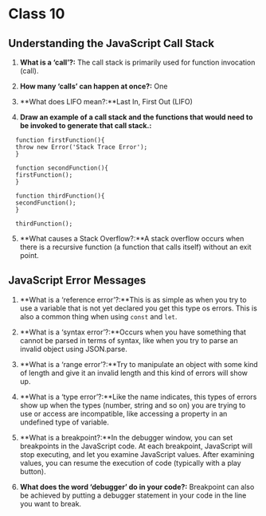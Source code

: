 # Class 10

## Understanding the JavaScript Call Stack

1. **What is a ‘call’?:** The call stack is primarily used for function invocation (call).

2. **How many ‘calls’ can happen at once?:** One

3. **What does LIFO mean?:**Last In, First Out (LIFO)

4. **Draw an example of a call stack and the functions that would need to be invoked to generate that call stack.:**

```
  function firstFunction(){
  throw new Error('Stack Trace Error');
  }

  function secondFunction(){
  firstFunction();
  }

  function thirdFunction(){
  secondFunction();
  }

  thirdFunction();
```


5. **What causes a Stack Overflow?:**A stack overflow occurs when there is a recursive function (a function that calls itself) without an exit point.

## JavaScript Error Messages

1. **What is a ‘reference error’?:**This is as simple as when you try to use a variable that is not yet declared you get this type os errors. This is also a common thing when using `const` and `let`.

2. **What is a ‘syntax error’?:**Occurs when you have something that cannot be parsed in terms of syntax, like when you try to parse an invalid object using JSON.parse.

3. **What is a ‘range error’?:**Try to manipulate an object with some kind of length and give it an invalid length and this kind of errors will show up.

4. **What is a ‘type error’?:**Like the name indicates, this types of errors show up when the types (number, string and so on) you are trying to use or access are incompatible, like accessing a property in an undefined type of variable.

5. **What is a breakpoint?:**In the debugger window, you can set breakpoints in the JavaScript code. At each breakpoint, JavaScript will stop executing, and let you examine JavaScript values. After examining values, you can resume the execution of code (typically with a play button).

6. **What does the word ‘debugger’ do in your code?:** Breakpoint can also be achieved by putting a debugger statement in your code in the line you want to break.